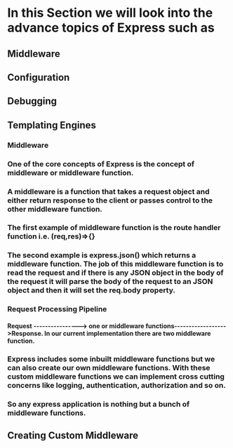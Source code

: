 # In this Section we will look into the advance topics of Express such as

## Middleware

## Configuration

## Debugging

## Templating Engines

### Middleware

### One of the core concepts of Express is the concept of middleware or middleware function.

### A middleware is a function that takes a request object and either return response to the client or passes control to the other middleware function.

### The first example of middleware function is the route handler function i.e. (req,res)=>{}

### The second example is express.json() which returns a middleware function. The job of this middleware function is to read the request and if there is any JSON object in the body of the request it will parse the body of the request to an JSON object and then it will set the req.body property.

### Request Processing Pipeline

#### Request ----------------> one or middleware functions------------------>Response. In our current implementation there are two middleware function.

### Express includes some inbuilt middleware functions but we can also create our own middleware functions. With these custom middleware functions we can implement cross cutting concerns like logging, authentication, authorization and so on.

### So any express application is nothing but a bunch of middleware functions.

## Creating Custom Middleware
